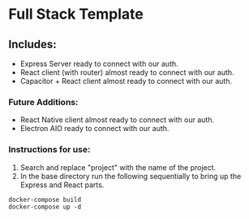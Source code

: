 # Full Stack Template

## Includes:
- Express Server ready to connect with our auth.
- React client (with router) almost ready to connect with our auth.
- Capacitor + React client almost ready to connect with our auth.

### Future Additions:
- React Native client almost ready to connect with our auth.
- Electron AIO ready to connect with our auth.

### Instructions for use:
1. Search and replace "project" with the name of the project.
2. In the base directory run the following sequentially to bring up the Express and React parts.
```
docker-compose build
docker-compose up -d
```
